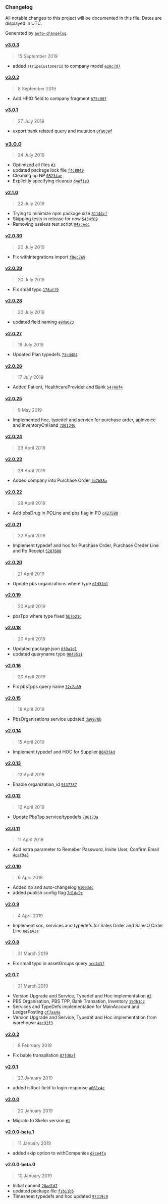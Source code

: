 ### Changelog

All notable changes to this project will be documented in this file. Dates are displayed in UTC.

Generated by [`auto-changelog`](https://github.com/CookPete/auto-changelog).

#### [v3.0.3](https://github.com/KudooCloud/kudoo-graphql/compare/v3.0.2...v3.0.3)

> 15 September 2019

- added `stripeCustomerId` to company model [`e18c7d7`](https://github.com/KudooCloud/kudoo-graphql/commit/e18c7d7db10744f6f03d8afa12fa316f6752a7d9)

#### [v3.0.2](https://github.com/KudooCloud/kudoo-graphql/compare/v3.0.1...v3.0.2)

> 8 September 2019

- Add HPIO field to company fragment [`675c00f`](https://github.com/KudooCloud/kudoo-graphql/commit/675c00f9036abb04b1f3f225f0d6cdf2a07f338a)

#### [v3.0.1](https://github.com/KudooCloud/kudoo-graphql/compare/v3.0.0...v3.0.1)

> 27 July 2019

- export bank related query and mutation [`0fa039f`](https://github.com/KudooCloud/kudoo-graphql/commit/0fa039fc0e7c016f380dbeaaed075876aa50a159)

### [v3.0.0](https://github.com/KudooCloud/kudoo-graphql/compare/v2.1.0...v3.0.0)

> 24 July 2019

- Optimized all files [`#3`](https://github.com/KudooCloud/kudoo-graphql/pull/3)
- updated package lock file [`f4c8849`](https://github.com/KudooCloud/kudoo-graphql/commit/f4c8849d142925ea12ffc57b8f4fe655d3457783)
- Cleaning up NP [`0523fae`](https://github.com/KudooCloud/kudoo-graphql/commit/0523fae1b89ca6a069461b0d9caf2685f80d2430)
- Explicitly specifying cleanup [`d4ef1e3`](https://github.com/KudooCloud/kudoo-graphql/commit/d4ef1e3ec637c877effe6b10316c9eae079bedf1)

#### [v2.1.0](https://github.com/KudooCloud/kudoo-graphql/compare/v2.0.30...v2.1.0)

> 22 July 2019

- Trying to minimize npm package size [`81144cf`](https://github.com/KudooCloud/kudoo-graphql/commit/81144cfe6f57e6bf3f209860ff98bc890111e133)
- Skipping tests in release for now [`5434f89`](https://github.com/KudooCloud/kudoo-graphql/commit/5434f89aa8064850638f670abee52fd547c0112c)
- Removing useless test script [`042cecc`](https://github.com/KudooCloud/kudoo-graphql/commit/042ceccf8aed525c2915d1db6ffecf37f5d5aa86)

#### [v2.0.30](https://github.com/KudooCloud/kudoo-graphql/compare/v2.0.29...v2.0.30)

> 20 July 2019

- Fix withIntegrations import [`f0ec7e9`](https://github.com/KudooCloud/kudoo-graphql/commit/f0ec7e923e88564c47c37daac8be090692fa1175)

#### [v2.0.29](https://github.com/KudooCloud/kudoo-graphql/compare/v2.0.28...v2.0.29)

> 20 July 2019

- Fix small typo [`178aff9`](https://github.com/KudooCloud/kudoo-graphql/commit/178aff91b34987accd4be46cdb55b3b8763ca3d9)

#### [v2.0.28](https://github.com/KudooCloud/kudoo-graphql/compare/v2.0.27...v2.0.28)

> 20 July 2019

- updated field naming [`e9da023`](https://github.com/KudooCloud/kudoo-graphql/commit/e9da023bc0495feb5ce2948db3b731a646fd024e)

#### [v2.0.27](https://github.com/KudooCloud/kudoo-graphql/compare/v2.0.26...v2.0.27)

> 18 July 2019

- Updated Plan typedefs [`73cd484`](https://github.com/KudooCloud/kudoo-graphql/commit/73cd484625c4d8f174af6fcde63a6d372b70b15e)

#### [v2.0.26](https://github.com/KudooCloud/kudoo-graphql/compare/v2.0.25...v2.0.26)

> 17 July 2019

- Added Patient, HealthcareProvider and Bank [`54748f4`](https://github.com/KudooCloud/kudoo-graphql/commit/54748f4b292a4cb1f412c7f649b3f73eb335488b)

#### [v2.0.25](https://github.com/KudooCloud/kudoo-graphql/compare/v2.0.24...v2.0.25)

> 9 May 2019

- Implemented hoc, typedef and service for purchase order, apInvoice and inventoryOnHand [`7201346`](https://github.com/KudooCloud/kudoo-graphql/commit/720134608ecfa2bd401d8b5b41deb174cb11b440)

#### [v2.0.24](https://github.com/KudooCloud/kudoo-graphql/compare/v2.0.23...v2.0.24)

> 29 April 2019

#### [v2.0.23](https://github.com/KudooCloud/kudoo-graphql/compare/v2.0.22...v2.0.23)

> 29 April 2019

- Added company into Purchase Order [`fb7b88a`](https://github.com/KudooCloud/kudoo-graphql/commit/fb7b88a2651ed4c4cb40b65276dca23881981d20)

#### [v2.0.22](https://github.com/KudooCloud/kudoo-graphql/compare/v2.0.21...v2.0.22)

> 29 April 2019

- Add pbsDrug in POLine and pbs flag in PO [`c427580`](https://github.com/KudooCloud/kudoo-graphql/commit/c427580dc7276508dbc06f0adba526a36ea76847)

#### [v2.0.21](https://github.com/KudooCloud/kudoo-graphql/compare/v2.0.20...v2.0.21)

> 22 April 2019

- Implement typedef and hoc for Purchase Order, Purchase Oreder Line and Po Receipt [`5287608`](https://github.com/KudooCloud/kudoo-graphql/commit/5287608cf858e0359e56e4345c0fd1841d346c9f)

#### [v2.0.20](https://github.com/KudooCloud/kudoo-graphql/compare/v2.0.19...v2.0.20)

> 21 April 2019

- Update pbs organizations where type [`d1d31b1`](https://github.com/KudooCloud/kudoo-graphql/commit/d1d31b1255c9fd3bcd28900bef27ba0b7ee675b2)

#### [v2.0.19](https://github.com/KudooCloud/kudoo-graphql/compare/v2.0.18...v2.0.19)

> 20 April 2019

- pbsTpp where type fixed [`5b7b21c`](https://github.com/KudooCloud/kudoo-graphql/commit/5b7b21cd14e9ce3d6fc49364a929ffdf034ae7be)

#### [v2.0.18](https://github.com/KudooCloud/kudoo-graphql/compare/v2.0.16...v2.0.18)

> 20 April 2019

- Updated package.json [`0f0a1d1`](https://github.com/KudooCloud/kudoo-graphql/commit/0f0a1d10deb63e1d4b62771d302181f585db4a8f)
- updated queryname typo [`9843511`](https://github.com/KudooCloud/kudoo-graphql/commit/9843511b8b3389b259459802e02696c3c5037531)

#### [v2.0.16](https://github.com/KudooCloud/kudoo-graphql/compare/v2.0.15...v2.0.16)

> 20 April 2019

- Fix pbsTpps query name [`32c2a69`](https://github.com/KudooCloud/kudoo-graphql/commit/32c2a69450e66a17121838215a6476f645479e21)

#### [v2.0.15](https://github.com/KudooCloud/kudoo-graphql/compare/v2.0.14...v2.0.15)

> 18 April 2019

- PbsOrganisations service updated [`da9978b`](https://github.com/KudooCloud/kudoo-graphql/commit/da9978b7a0d0df6427d4cfb0a85a7181cf224845)

#### [v2.0.14](https://github.com/KudooCloud/kudoo-graphql/compare/v2.0.13...v2.0.14)

> 15 April 2019

- Implement typedef and HOC for Supplier [`8043f4d`](https://github.com/KudooCloud/kudoo-graphql/commit/8043f4ddf60697b2f070cf6cbeacd6739ce4a3b0)

#### [v2.0.13](https://github.com/KudooCloud/kudoo-graphql/compare/v2.0.12...v2.0.13)

> 13 April 2019

- Enable organization_id [`9f37787`](https://github.com/KudooCloud/kudoo-graphql/commit/9f37787e3980ba3e8035c4defb81c51d502f5ceb)

#### [v2.0.12](https://github.com/KudooCloud/kudoo-graphql/compare/v2.0.11...v2.0.12)

> 12 April 2019

- Update PbsTpp service/typedefs [`786173a`](https://github.com/KudooCloud/kudoo-graphql/commit/786173a3700b60451f538b1d58248170e6da0173)

#### [v2.0.11](https://github.com/KudooCloud/kudoo-graphql/compare/v2.0.10...v2.0.11)

> 11 April 2019

- Add extra parameter to Remeber Password, Invite User, Confirm Email [`4caf9a8`](https://github.com/KudooCloud/kudoo-graphql/commit/4caf9a85896e04bd6ca84600811106f5d0a7fb05)

#### [v2.0.10](https://github.com/KudooCloud/kudoo-graphql/compare/v2.0.9...v2.0.10)

> 6 April 2019

- Added np and auto-changelog [`61063dc`](https://github.com/KudooCloud/kudoo-graphql/commit/61063dc94a03161a0d472c7fe94241473554ef1a)
- added publish config flag [`7d1da9c`](https://github.com/KudooCloud/kudoo-graphql/commit/7d1da9cdac1533093a76db86613f50b5e9114c8c)

#### [v2.0.9](https://github.com/KudooCloud/kudoo-graphql/compare/v2.0.8...v2.0.9)

> 4 April 2019

- Implement soc, services and typedefs for Sales Order and SalesO Order Line [`ee9a41a`](https://github.com/KudooCloud/kudoo-graphql/commit/ee9a41af181b32321ddede9ea359e225fa83bd2a)

#### [v2.0.8](https://github.com/KudooCloud/kudoo-graphql/compare/v2.0.7...v2.0.8)

> 31 March 2019

- Fix small typo in assetGroups query [`acc443f`](https://github.com/KudooCloud/kudoo-graphql/commit/acc443fb11228ec0db9758c4e1aa4f5b85ddb588)

#### [v2.0.7](https://github.com/KudooCloud/kudoo-graphql/compare/v2.0.2...v2.0.7)

> 31 March 2019

- Version Upgrade and Service, Typedef and Hoc implementation [`#2`](https://github.com/KudooCloud/kudoo-graphql/pull/2)
- PBS Organisation, PBS TPP, Bank Transation, Inventory [`19db1c2`](https://github.com/KudooCloud/kudoo-graphql/commit/19db1c23e7225667ce3ae67a2220667842e80ba9)
- Services and TypeDefs implementation for MainAccount and LedgerPosting [`cf7aa4a`](https://github.com/KudooCloud/kudoo-graphql/commit/cf7aa4ab517274e44e2eafaae83b288d4cbde3e3)
- Version Upgrade and Service, Typedef and Hoc implementation from warehouse [`4ac92f3`](https://github.com/KudooCloud/kudoo-graphql/commit/4ac92f3cc24dd8821cc5fd9a11676b8c0ca36405)

#### [v2.0.2](https://github.com/KudooCloud/kudoo-graphql/compare/v2.0.1...v2.0.2)

> 8 February 2019

- Fix bable transpilation [`87fd0af`](https://github.com/KudooCloud/kudoo-graphql/commit/87fd0af16c6c4827441f1c62b6855bc821c07cc8)

#### [v2.0.1](https://github.com/KudooCloud/kudoo-graphql/compare/v2.0.0...v2.0.1)

> 29 January 2019

- added isRoot field to login response [`a661c4c`](https://github.com/KudooCloud/kudoo-graphql/commit/a661c4c33b7430989bb7082f1053ac807015c2b6)

#### [v2.0.0](https://github.com/KudooCloud/kudoo-graphql/compare/v2.0.0-beta.1...v2.0.0)

> 20 January 2019

- Migrate to Skelm version [`#1`](https://github.com/KudooCloud/kudoo-graphql/pull/1)

#### [v2.0.0-beta.1](https://github.com/KudooCloud/kudoo-graphql/compare/v2.0.0-beta.0...v2.0.0-beta.1)

> 11 January 2019

- added skip option to withCompanies [`d7ce4fa`](https://github.com/KudooCloud/kudoo-graphql/commit/d7ce4fa38dadcc52a4be0e083e1cfa1a6f7fe01a)

#### v2.0.0-beta.0

> 10 January 2019

- Initial commit [`28ad1d7`](https://github.com/KudooCloud/kudoo-graphql/commit/28ad1d7a7eddb1a603a110dd79c4bec59425b40e)
- updated package file [`f1b11b5`](https://github.com/KudooCloud/kudoo-graphql/commit/f1b11b57155d42925d74768699f16f333841a357)
- Timesheet typedefs and hoc updated [`97319c9`](https://github.com/KudooCloud/kudoo-graphql/commit/97319c9377aa3d2380999d7e4e9b920847eb5280)
